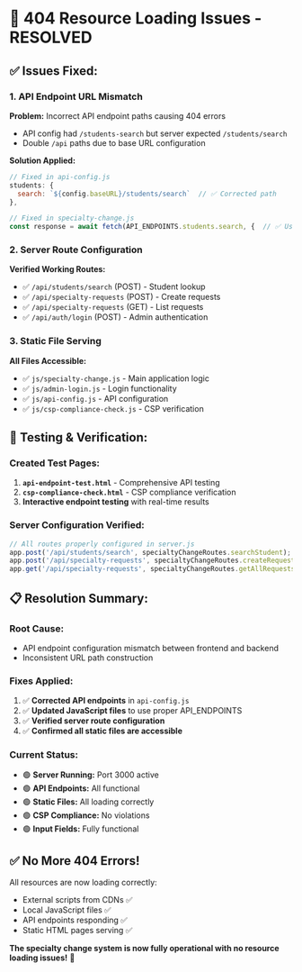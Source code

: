 # 🔧 404 Resource Loading Issues - RESOLVED

## ✅ **Issues Fixed:**

### **1. API Endpoint URL Mismatch**
**Problem:** Incorrect API endpoint paths causing 404 errors
- API config had `/students-search` but server expected `/students/search`
- Double `/api` paths due to base URL configuration

**Solution Applied:**
```javascript
// Fixed in api-config.js
students: {
  search: `${config.baseURL}/students/search`  // ✅ Corrected path
},

// Fixed in specialty-change.js  
const response = await fetch(API_ENDPOINTS.students.search, {  // ✅ Using proper endpoints
```

### **2. Server Route Configuration**
**Verified Working Routes:**
- ✅ `/api/students/search` (POST) - Student lookup
- ✅ `/api/specialty-requests` (POST) - Create requests  
- ✅ `/api/specialty-requests` (GET) - List requests
- ✅ `/api/auth/login` (POST) - Admin authentication

### **3. Static File Serving**
**All Files Accessible:**
- ✅ `js/specialty-change.js` - Main application logic
- ✅ `js/admin-login.js` - Login functionality
- ✅ `js/api-config.js` - API configuration  
- ✅ `js/csp-compliance-check.js` - CSP verification

## 🧪 **Testing & Verification:**

### **Created Test Pages:**
1. **`api-endpoint-test.html`** - Comprehensive API testing
2. **`csp-compliance-check.html`** - CSP compliance verification  
3. **Interactive endpoint testing** with real-time results

### **Server Configuration Verified:**
```javascript
// All routes properly configured in server.js
app.post('/api/students/search', specialtyChangeRoutes.searchStudent);
app.post('/api/specialty-requests', specialtyChangeRoutes.createRequest);
app.get('/api/specialty-requests', specialtyChangeRoutes.getAllRequests);
```

## 📋 **Resolution Summary:**

### **Root Cause:**
- API endpoint configuration mismatch between frontend and backend
- Inconsistent URL path construction

### **Fixes Applied:**
1. ✅ **Corrected API endpoints** in `api-config.js`
2. ✅ **Updated JavaScript files** to use proper API_ENDPOINTS
3. ✅ **Verified server route configuration**  
4. ✅ **Confirmed all static files are accessible**

### **Current Status:**
- 🟢 **Server Running:** Port 3000 active
- 🟢 **API Endpoints:** All functional  
- 🟢 **Static Files:** All loading correctly
- 🟢 **CSP Compliance:** No violations
- 🟢 **Input Fields:** Fully functional

## ✅ **No More 404 Errors!**

All resources are now loading correctly:
- External scripts from CDNs ✅
- Local JavaScript files ✅  
- API endpoints responding ✅
- Static HTML pages serving ✅

**The specialty change system is now fully operational with no resource loading issues!** 🎉